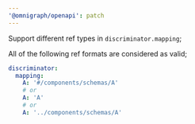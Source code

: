```yaml
---
'@omnigraph/openapi': patch
---
```


Support different ref types in `discriminator.mapping`;

All of the following ref formats are considered as valid;
```yml
discriminator:
  mapping:
    A: '#/components/schemas/A'
    # or
    A: 'A'
    # or
    A: '../components/schemas/A'
```
